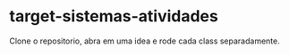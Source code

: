 ﻿# target-sistemas-atividades
 Clone o repositorio, abra em uma idea e rode cada class separadamente.
